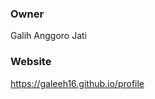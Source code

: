 ### Owner 
Galih Anggoro Jati

### Website
<a href="https://galeeh16.github.io/profile/index.html" title="Website">https://galeeh16.github.io/profile</a>